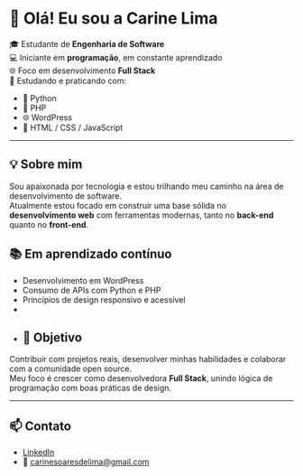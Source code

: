 # 👋 Olá! Eu sou a Carine Lima

🎓 Estudante de **Engenharia de Software**  
💻 Iniciante em **programação**, em constante aprendizado  
🌐 Foco em desenvolvimento **Full Stack**  
🚀 Estudando e praticando com:

- 🐍 Python  
- 🐘 PHP  
- 🌐 WordPress  
- 🧱 HTML / CSS / JavaScript
---
## 💡 Sobre mim

Sou apaixonada por tecnologia e estou trilhando meu caminho na área de desenvolvimento de software.  
Atualmente estou focado em construir uma base sólida no **desenvolvimento web** com ferramentas modernas, tanto no **back-end** quanto no **front-end**.

## 📚 Em aprendizado contínuo
- Desenvolvimento em WordPress  
- Consumo de APIs com Python e PHP  
- Princípios de design responsivo e acessível
-
- ## 🎯 Objetivo

Contribuir com projetos reais, desenvolver minhas habilidades e colaborar com a comunidade open source.  
Meu foco é crescer como desenvolvedora **Full Stack**, unindo lógica de programação com boas práticas de design.

---

## 📫 Contato

- [LinkedIn](https://www.linkedin.com/in/carinelimma/) 
- 📧 carinesoaresdelima@gmail.com


